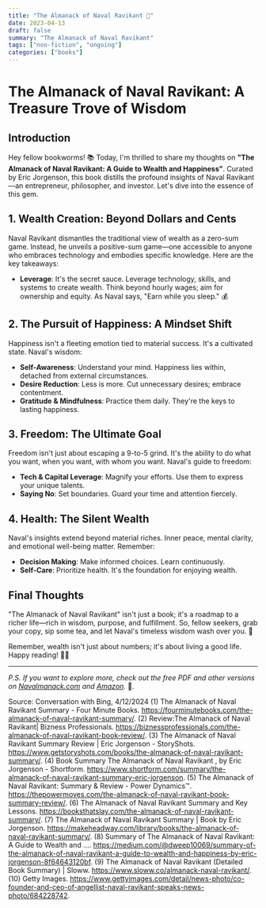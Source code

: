 ```yaml
---
title: "The Almanack of Naval Ravikant 📖"
date: 2023-04-13
draft: false
summary: "The Almanack of Naval Ravikant"
tags: ["non-fiction", "ongoing"]
categories: ["books"]
---
```


# **The Almanack of Naval Ravikant**: A Treasure Trove of Wisdom

## Introduction

Hey fellow bookworms! 📚 Today, I'm thrilled to share my thoughts on **"The Almanack of Naval Ravikant: A Guide to Wealth and Happiness"**. Curated by Eric Jorgenson, this book distills the profound insights of Naval Ravikant—an entrepreneur, philosopher, and investor. Let's dive into the essence of this gem.

## **1. Wealth Creation: Beyond Dollars and Cents**

Naval Ravikant dismantles the traditional view of wealth as a zero-sum game. Instead, he unveils a positive-sum game—one accessible to anyone who embraces technology and embodies specific knowledge. Here are the key takeaways:

- **Leverage**: It's the secret sauce. Leverage technology, skills, and systems to create wealth. Think beyond hourly wages; aim for ownership and equity. As Naval says, "Earn while you sleep." 💰

## **2. The Pursuit of Happiness: A Mindset Shift**

Happiness isn't a fleeting emotion tied to material success. It's a cultivated state. Naval's wisdom:

- **Self-Awareness**: Understand your mind. Happiness lies within, detached from external circumstances.
- **Desire Reduction**: Less is more. Cut unnecessary desires; embrace contentment.
- **Gratitude & Mindfulness**: Practice them daily. They're the keys to lasting happiness.

## **3. Freedom: The Ultimate Goal**

Freedom isn't just about escaping a 9-to-5 grind. It's the ability to do what you want, when you want, with whom you want. Naval's guide to freedom:

- **Tech & Capital Leverage**: Magnify your efforts. Use them to express your unique talents.
- **Saying No**: Set boundaries. Guard your time and attention fiercely.

## **4. Health: The Silent Wealth**

Naval's insights extend beyond material riches. Inner peace, mental clarity, and emotional well-being matter. Remember:

- **Decision Making**: Make informed choices. Learn continuously.
- **Self-Care**: Prioritize health. It's the foundation for enjoying wealth.

## **Final Thoughts**

"The Almanack of Naval Ravikant" isn't just a book; it's a roadmap to a richer life—rich in wisdom, purpose, and fulfillment. So, fellow seekers, grab your copy, sip some tea, and let Naval's timeless wisdom wash over you. 🌟

Remember, wealth isn't just about numbers; it's about living a good life. Happy reading! 📖✨

---

*P.S. If you want to explore more, check out the free PDF and other versions on [Navalmanack.com](https://navalmanack.com/) and [Amazon](https://www.amazon.com/Almanack-Naval-Ravikant-Wealth-Happiness/dp/0999736404).* 🚀.

Source: Conversation with Bing, 4/12/2024
(1) The Almanack of Naval Ravikant Summary - Four Minute Books. https://fourminutebooks.com/the-almanack-of-naval-ravikant-summary/.
(2) Review:The Almanack of Naval Ravikant| Bizness Professionals. https://biznessprofessionals.com/the-almanack-of-naval-ravikant-book-review/.
(3) The Almanack of Naval Ravikant Summary Review | Eric Jorgenson - StoryShots. https://www.getstoryshots.com/books/the-almanack-of-naval-ravikant-summary/.
(4) Book Summary The Almanack of Naval Ravikant , by Eric Jorgenson - Shortform. https://www.shortform.com/summary/the-almanack-of-naval-ravikant-summary-eric-jorgenson.
(5) The Almanack of Naval Ravikant: Summary & Review - Power Dynamics™. https://thepowermoves.com/the-almanack-of-naval-ravikant-book-summary-review/.
(6) The Almanack of Naval Ravikant Summary and Key Lessons. https://booksthatslay.com/the-almanack-of-naval-ravikant-summary/.
(7) The Almanack of Naval Ravikant Summary | Book by Eric Jorgenson. https://makeheadway.com/library/books/the-almanack-of-naval-ravikant-summary/.
(8) Summary of The Almanack of Naval Ravikant: A Guide to Wealth and .... https://medium.com/@dweep10069/summary-of-the-almanack-of-naval-ravikant-a-guide-to-wealth-and-happiness-by-eric-jorgenson-8f64643120bf.
(9) The Almanack of Naval Ravikant (Detailed Book Summary) | Sloww. https://www.sloww.co/almanack-naval-ravikant/.
(10) Getty Images. https://www.gettyimages.com/detail/news-photo/co-founder-and-ceo-of-angellist-naval-ravikant-speaks-news-photo/684228742.
